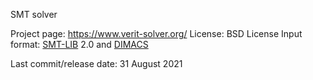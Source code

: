 SMT solver

Project page: https://www.verit-solver.org/
License: BSD License
Input format: [SMT-LIB](SMT-LIB.md) 2.0 and [DIMACS](DIMACS.md)

Last commit/release date: 31 August 2021